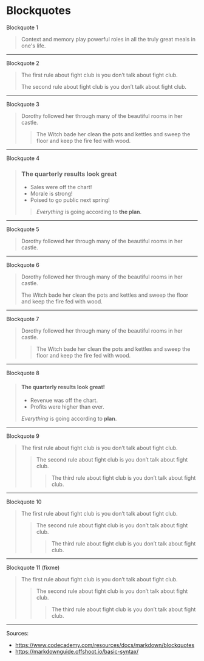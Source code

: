 Blockquotes
================

Blockquote 1

> Context and memory play powerful roles in all the truly great meals in one's life.

---

Blockquote 2

> The first rule about fight club is you don’t talk about fight club.
>
> The second rule about fight club is you don’t talk about fight club.

---

Blockquote 3

> Dorothy followed her through many of the beautiful rooms in her castle.
>
> > The Witch bade her clean the pots and kettles and sweep the floor and keep the fire fed with wood.

---

Blockquote 4

> ### The quarterly results look great
>
> - Sales were off the chart!
> - Morale is strong!
> - Poised to go public next spring!
>
> > _Everything_ is going according to **the plan**.

---

Blockquote 5

> Dorothy followed her through many of the beautiful rooms in her castle.

---

Blockquote 6

> Dorothy followed her through many of the beautiful rooms in her castle.
>
> The Witch bade her clean the pots and kettles and sweep the floor and keep the fire fed with wood.

---

Blockquote 7

> Dorothy followed her through many of the beautiful rooms in her castle.
>
>> The Witch bade her clean the pots and kettles and sweep the floor and keep the fire fed with wood.

---

Blockquote 8

> #### The quarterly results look great!
>
> - Revenue was off the chart.
> - Profits were higher than ever.
>
>  *Everything* is going according to **plan**.

---

Blockquote 9

> The first rule about fight club
> is you don’t talk about fight club.
> > The second rule about fight club is
> > you don’t talk about fight club.
> > > The third rule about fight club
> > > is you don’t talk about fight club.

---

Blockquote 10

> The first rule about fight club
is you don’t talk about fight club.
> > The second rule about fight club is
you don’t talk about fight club.
> > > The third rule about fight club
is you don’t talk about fight club.

---

Blockquote 11 (fixme)

> The first rule about fight club
is you don’t talk about fight club.
> > The second rule about fight club is
> you don’t talk about fight club.
> > > The third rule about fight club
>> is you don’t talk about fight club.





---

Sources:

* https://www.codecademy.com/resources/docs/markdown/blockquotes
* https://markdownguide.offshoot.io/basic-syntax/

